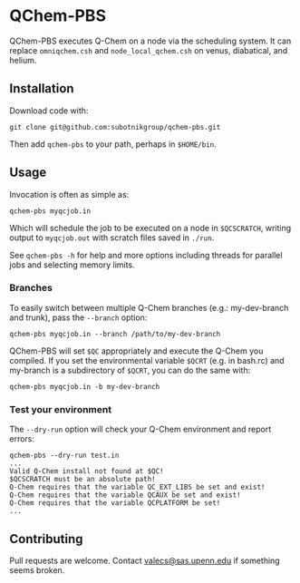 # QChem-PBS

QChem-PBS executes Q-Chem on a node via the scheduling system. It can replace `omniqchem.csh` and `node_local_qchem.csh` on venus, diabatical, and helium.


## Installation
Download code with:

`git clone git@github.com:subotnikgroup/qchem-pbs.git`

Then add `qchem-pbs` to your path, perhaps in `$HOME/bin`.


## Usage
Invocation is often as simple as:

```qchem-pbs myqcjob.in```

Which will schedule the job to be executed on a node in `$QCSCRATCH`, writing output to `myqcjob.out` with scratch files saved in `./run`.

See `qchem-pbs -h` for help and more options including threads for parallel jobs and selecting memory limits.

### Branches
To easily switch between multiple Q-Chem branches (e.g.: my-dev-branch and trunk), pass the `--branch` option:

`qchem-pbs myqcjob.in --branch /path/to/my-dev-branch`

QChem-PBS will set `$QC` appropriately and execute the Q-Chem you compiled. If you set the environmental variable `$QCRT` (e.g. in bash.rc) and my-branch is a subdirectory of `$QCRT`, you can do the same with:

`qchem-pbs myqcjob.in -b my-dev-branch`

### Test your environment
The `--dry-run` option will check your Q-Chem environment and report errors:

```
qchem-pbs --dry-run test.in
...
Valid Q-Chem install not found at $QC!
$QCSCRATCH must be an absolute path!
Q-Chem requires that the variable QC_EXT_LIBS be set and exist!
Q-Chem requires that the variable QCAUX be set and exist!
Q-Chem requires that the variable QCPLATFORM be set!
...
```

## Contributing
Pull requests are welcome. Contact valecs@sas.upenn.edu if something seems broken.
